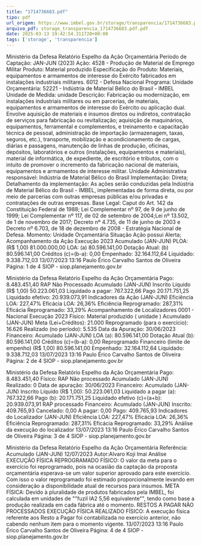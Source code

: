 ```yaml
---
title: "1714736683.pdf"
tipo: pdf
url_origem: https://www.imbel.gov.br/storage/transparencia/1714736683.pdf
arquivo_pdf: storage_transparencia_1714736683.pdf.pdf
date: 2025-03-13 19:42:54.311720+00:00
tags: ['storage', 'transparencia']
---
```


Ministério da Defesa
Relatório Espelho da Ação Orçamentária
Período de Captação:
JAN-JUN (2023)
Ação:
4528 - Produção de Material de Emprego Militar
Produto:
Material produzido
Especificação do Produto:
Materiais, equipamentos e armamentos de interesse do Exército fabricados em instalações industriais militares.
6012 - Defesa Nacional
Programa:
Unidade Orçamentária:
52221 - Indústria de Material Bélico do Brasil - IMBEL
Unidade de Medida:
unidade
Descrição:
Fabricação ou modernização, em instalações industriais militares ou em parcerias, de materiais, equipamentos e
armamentos de interesse do Exército ou aplicação dual. Envolve aquisição de materiais e insumos diretos ou
indiretos, contratação de serviços para fabricação ou revitalização; aquisição de maquinários, equipamentos,
ferramental e complementos, e treinamento e capacitação técnica de pessoal, administração de importação
(armazenagem, taxas, seguros, etc.), transporte, mobilização e acondicionamento de cargas, diárias e
passagens, manutenção de linhas de produção, oficinas, depósitos, laboratórios e outros (instalações,
equipamentos e materiais), material de informática, de expediente, de escritório e tributos, com o intuito de
promover o incremento da fabricação nacional de materiais, equipamentos e armamentos de interesse militar.
Unidade Administrativa
responsável:
Indústria de Material Bélico do Brasil
Implementação:
Direta;
Detalhamento da implementação:
As ações serão conduzidas pela Indústria de Material Bélico do Brasil - IMBEL, implementadas de forma direta,
ou por meio de
parcerias com outras empresas públicas e/ou privadas e contratações de outras empresas.
Base Legal:
Caput do Art. 142 da Constituição Federal de 1988; Lei Complementar nº 97, de 9 de junho de 1999; Lei
Complementar nº 117, de 02 de
setembro de 2004;Lei nº 13.502, de 1 de novembro de 2017; Decreto nº 4.735, de 11 de junho de 2003 e Decreto
nº 6.703, de 18 de dezembro de 2008 - Estratégia Nacional de Defesa.
Momento:
Unidade Orçamentária
Situação
Ação possui Alerta;
Acompanhamento da Ação
Execução 2023
Acumulado (JAN-JUN)
PLOA:  (R$ 1,00)
81.000.000,00
LOA: (a)
80.596.141,00
Dotação Atual: (b)
80.596.141,00
Créditos (c)=(b-a):
0,00
Empenhado:
32.164.112,64
Liquidado:
9.338.712,03
13/07/2023 13:16
Paulo Érico Carvalho Santos de Oliveira
Página: 1 de 4
SIOP - siop.planejamento.gov.br

Ministério da Defesa
Relatório Espelho da Ação Orçamentária
Pago:
8.483.451,40
RAP Não Processado
Acumulado (JAN-JUN)
Inscrito Líquido (R$ 1,00)
50.223.061,03
Liquidado a pagar:
767.322,66
Pago
20.171.751,25
Liquidado efetivo:
20.939.073,91
Indicadores da Ação
 (JAN-JUN)
Eficiência LOA:
227,47%
Eficácia LOA:
26,36%
Eficiência Reprogramado:
287,31%
Eficácia Reprogramado:
33,29%
Acompanhamento de Localizadores
0001 - Nacional
Execução 2023
Físico:
Material produzido ( unidade )
Acumulado (JAN-JUN)
Meta (Lei+Créditos):
21.000
Reprogramado (para o exercício):
16.626
Realizado (no período):
5.535
Data da Apuração:
30/06/2023
Financeiro:
Acumulado (JAN-JUN)
LOA (a):
80.596.141,00
Dotação Atual (b):
80.596.141,00
Créditos (c)=(b-a):
0,00
Reprogramado Financeiro (limite de empenho) (R$ 1,00)
80.596.141,00
Empenhado:
32.164.112,64
Liquidado:
9.338.712,03
13/07/2023 13:16
Paulo Érico Carvalho Santos de Oliveira
Página: 2 de 4
SIOP - siop.planejamento.gov.br

Ministério da Defesa
Relatório Espelho da Ação Orçamentária
Pago:
8.483.451,40
Físico:
RAP Não processado
Acumulado (JAN-JUN)
Realizado:
0
Data de apuração:
30/06/2023
Financeiro:
Acumulado (JAN-JUN)
Inscrito Líquido (R$ 1,00):
50.223.061,03
Liquidado a pagar (a):
767.322,66
Pago (b):
20.171.751,25
Liquidado efetivo (c)=(a+b):
20.939.073,91
RAP processado
Financeiro:
Acumulado (JAN-JUN)
Inscrito:
409.765,93
Cancelado:
0,00
A pagar:
0,00
Pago:
409.765,93
Indicadores do Localizador
 (JAN-JUN)
Eficiência LOA:
227,47%
Eficácia LOA:
26,36%
Eficiência Reprogramado:
287,31%
Eficácia Reprogramado:
33,29%
Análise da execução do localizador
13/07/2023 13:16
Paulo Érico Carvalho Santos de Oliveira
Página: 3 de 4
SIOP - siop.planejamento.gov.br

Ministério da Defesa
Relatório Espelho da Ação Orçamentária
Referência: Acumulado (JAN-JUN)
12/07/2023
Autor:Alvaro Koji Imai
Análise
EXECUÇÃO FÍSICA
REPROGRAMADO FÍSICO:
O valor da meta para o exercício foi reprogramado, pois na ocasião da captação da proposta orçamentária esperava-se um valor
superior aprovado para este exercício. Com isso o valor reprogramado foi estimado proporcionalmente levando em consideração a
disponibilidade atual de recursos para insumos.
META FÍSICA:
Devido à pluralidade de produtos fabricados pela IMBEL, foi calculada em unidades de ""fuzil IA2 5,56 equivalente"", tendo como base a
produção realizada em cada fábrica até o momento.
RESTOS A PAGAR NÃO PROCESSADOS
EXECUÇÃO FÍSICA
REALIZADO FÍSICO:
A execução física referente aos Resto a Pagar foi contabilizada no exercício anterior, não cabendo nenhum item para o momento
vigente.
13/07/2023 13:16
Paulo Érico Carvalho Santos de Oliveira
Página: 4 de 4
SIOP - siop.planejamento.gov.br

